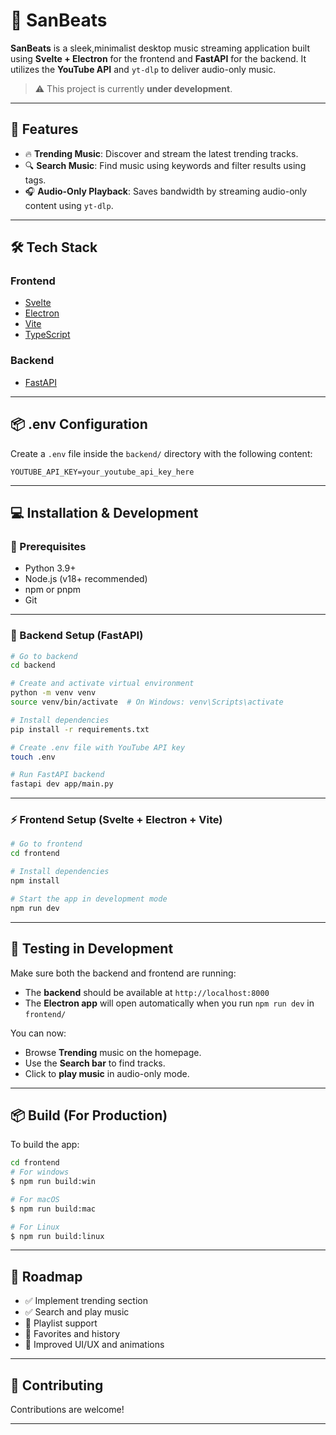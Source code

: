 # 🎵 SanBeats

**SanBeats** is a sleek,minimalist desktop music streaming application built using **Svelte + Electron** for the frontend and **FastAPI** for the backend. It utilizes the **YouTube API** and `yt-dlp` to deliver audio-only music.

> ⚠️ This project is currently **under development**.

---

## 🚀 Features

- 🔥 **Trending Music**: Discover and stream the latest trending tracks.
- 🔍 **Search Music**: Find music using keywords and filter results using tags.
- 🎧 **Audio-Only Playback**: Saves bandwidth by streaming audio-only content using `yt-dlp`.

---

## 🛠️ Tech Stack

### Frontend

- [Svelte](https://svelte.dev/)
- [Electron](https://www.electronjs.org/)
- [Vite](https://vitejs.dev/)
- [TypeScript](https://www.typescriptlang.org/)

### Backend

- [FastAPI](https://fastapi.tiangolo.com/)

---

## 📦 .env Configuration

Create a `.env` file inside the `backend/` directory with the following content:

```env
YOUTUBE_API_KEY=your_youtube_api_key_here
```

---

## 💻 Installation & Development

### 🔧 Prerequisites

- Python 3.9+
- Node.js (v18+ recommended)
- npm or pnpm
- Git

---

### 🐍 Backend Setup (FastAPI)

```bash
# Go to backend
cd backend

# Create and activate virtual environment
python -m venv venv
source venv/bin/activate  # On Windows: venv\Scripts\activate

# Install dependencies
pip install -r requirements.txt

# Create .env file with YouTube API key
touch .env

# Run FastAPI backend
fastapi dev app/main.py
```

---

### ⚡ Frontend Setup (Svelte + Electron + Vite)

```bash
# Go to frontend
cd frontend

# Install dependencies
npm install

# Start the app in development mode
npm run dev
```

---

## 🧪 Testing in Development

Make sure both the backend and frontend are running:

- The **backend** should be available at `http://localhost:8000`
- The **Electron app** will open automatically when you run `npm run dev` in `frontend/`

You can now:

- Browse **Trending** music on the homepage.
- Use the **Search bar** to find tracks.
- Click to **play music** in audio-only mode.

---

## 📦 Build (For Production)

To build the app:

```bash
cd frontend
# For windows
$ npm run build:win

# For macOS
$ npm run build:mac

# For Linux
$ npm run build:linux
```

---

## 📅 Roadmap

- ✅ Implement trending section
- ✅ Search and play music
- 🔲 Playlist support
- 🔲 Favorites and history
- 🔲 Improved UI/UX and animations

---

## 🤝 Contributing

Contributions are welcome!

---